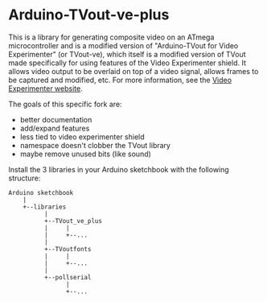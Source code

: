 # Arduino-TVout-ve-plus

This is a library for generating composite video on an ATmega microcontroller and is a modified version of "Arduino-TVout for Video Experimenter" (or TVout-ve), which itself is a modified version of TVout made specifically for using features of the Video Experimenter shield. It allows video output to be overlaid on top of a video signal, allows frames to be captured and modified, etc. For more information, see the [Video Experimenter website](https://nootropicdesign.com/ve).

The goals of this specific fork are:
- better documentation
- add/expand features
- less tied to video experimenter shield
- namespace doesn't clobber the TVout library
- maybe remove unused bits (like sound)

Install the 3 libraries in your Arduino sketchbook with the following structure:

```
Arduino sketchbook
    |
    +--libraries
          |
          +--TVout_ve_plus
          |     |
          |     +--...
          |
          +--TVoutfonts
          |     |
          |     +--...
          |
          +--pollserial
                |
                +--...
```

